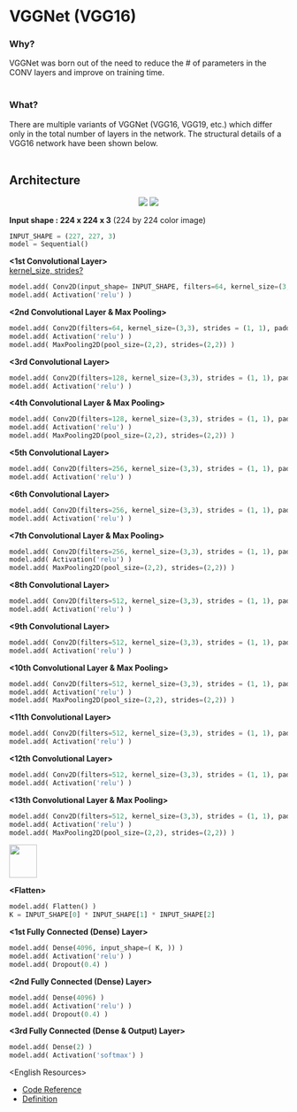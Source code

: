 <h1>VGGNet (VGG16)</h1>
<h3>Why?</h3>
VGGNet was born out of the need to reduce the # of parameters in the CONV layers and improve on training time.
<br><br>

<h3>What?</h3>
There are multiple variants of VGGNet (VGG16, VGG19, etc.) which differ only in the total number of layers in the network. The structural details of a VGG16 network have been shown below.
<br><br>

<h2>Architecture</h2>
<p align=center>
<img src="https://miro.medium.com/max/700/1*HzxRI1qHXjiVXla-_NiMBA.png"> </img>
<img src="https://miro.medium.com/max/700/1*1gA7d9svzp_jRHPsyy63Iw.png"> </img><br>
</p>
        

<strong>Input shape : 224 x 224 x 3</strong> (224 by 224 color image)
```python
INPUT_SHAPE = (227, 227, 3)
model = Sequential()
```
<strong>&lt;1st Convolutional Layer&gt;</strong><br>
[kernel_size, strides?](https://www.tensorflow.org/api_docs/python/tf/keras/layers/Conv2D)
```python
model.add( Conv2D(input_shape= INPUT_SHAPE, filters=64, kernel_size=(3,3), strides = (1, 1), padding="same") )
model.add( Activation('relu') )
```

<strong>&lt;2nd Convolutional Layer & Max Pooling&gt;</strong><br>
```python
model.add( Conv2D(filters=64, kernel_size=(3,3), strides = (1, 1), padding="same") )
model.add( Activation('relu') )
model.add( MaxPooling2D(pool_size=(2,2), strides=(2,2)) )
```

<strong>&lt;3rd Convolutional Layer&gt;</strong><br>
```python
model.add( Conv2D(filters=128, kernel_size=(3,3), strides = (1, 1), padding="same") )
model.add( Activation('relu') )
```

<strong>&lt;4th Convolutional Layer & Max Pooling&gt;</strong><br>
```python
model.add( Conv2D(filters=128, kernel_size=(3,3), strides = (1, 1), padding="same") )
model.add( Activation('relu') )
model.add( MaxPooling2D(pool_size=(2,2), strides=(2,2)) )
```

<strong>&lt;5th Convolutional Layer&gt;</strong><br>
```python
model.add( Conv2D(filters=256, kernel_size=(3,3), strides = (1, 1), padding="same") )
model.add( Activation('relu') )
```

<strong>&lt;6th Convolutional Layer&gt;</strong><br>
```python
model.add( Conv2D(filters=256, kernel_size=(3,3), strides = (1, 1), padding="same") )
model.add( Activation('relu') )
```

<strong>&lt;7th Convolutional Layer & Max Pooling&gt;</strong><br>
```python
model.add( Conv2D(filters=256, kernel_size=(3,3), strides = (1, 1), padding="same") )
model.add( Activation('relu') )
model.add( MaxPooling2D(pool_size=(2,2), strides=(2,2)) )
```

<strong>&lt;8th Convolutional Layer&gt;</strong><br>
```python
model.add( Conv2D(filters=512, kernel_size=(3,3), strides = (1, 1), padding="same") )
model.add( Activation('relu') )
```

<strong>&lt;9th Convolutional Layer&gt;</strong><br>
```python
model.add( Conv2D(filters=512, kernel_size=(3,3), strides = (1, 1), padding="same") )
model.add( Activation('relu') )
```

<strong>&lt;10th Convolutional Layer & Max Pooling&gt;</strong><br>
```python
model.add( Conv2D(filters=512, kernel_size=(3,3), strides = (1, 1), padding="same") )
model.add( Activation('relu') )
model.add( MaxPooling2D(pool_size=(2,2), strides=(2,2)) )
```

<strong>&lt;11th Convolutional Layer&gt;</strong><br>
```python
model.add( Conv2D(filters=512, kernel_size=(3,3), strides = (1, 1), padding="same") )
model.add( Activation('relu') )
```

<strong>&lt;12th Convolutional Layer&gt;</strong><br>
```python
model.add( Conv2D(filters=512, kernel_size=(3,3), strides = (1, 1), padding="same") )
model.add( Activation('relu') )
```

<strong>&lt;13th Convolutional Layer & Max Pooling&gt;</strong><br>
```python
model.add( Conv2D(filters=512, kernel_size=(3,3), strides = (1, 1), padding="same") )
model.add( Activation('relu') )
model.add( MaxPooling2D(pool_size=(2,2), strides=(2,2)) )
```

<img src="https://i.stack.imgur.com/dtybe.png" style="width:50px;height:60px;"></img>

<strong>&lt;Flatten&gt;</strong><br>
```python
model.add( Flatten() )
K = INPUT_SHAPE[0] * INPUT_SHAPE[1] * INPUT_SHAPE[2]
```

<strong>&lt;1st Fully Connected (Dense) Layer&gt;</strong><br>
```python
model.add( Dense(4096, input_shape=( K, )) )
model.add( Activation('relu') )
model.add( Dropout(0.4) )
```

<strong>&lt;2nd Fully Connected (Dense) Layer&gt;</strong><br>
```python
model.add( Dense(4096) )
model.add( Activation('relu') )
model.add( Dropout(0.4) )
```
<strong>&lt;3rd Fully Connected (Dense & Output) Layer&gt;</strong><br>
```python
model.add( Dense(2) )
model.add( Activation('softmax') )
```

&lt;English Resources&gt;<br>
<ul>
        <li><a href="https://towardsdatascience.com/step-by-step-vgg16-implementation-in-keras-for-beginners-a833c686ae6c">Code Reference</a></li>
        <li><a href="https://towardsdatascience.com/the-w3h-of-alexnet-vggnet-resnet-and-inception-7baaaecccc96#_=_">Definition</a></li>
</ul>
